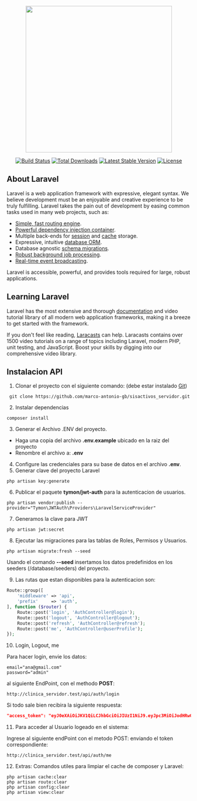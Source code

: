 <p align="center"><a href="https://laravel.com" target="_blank"><img src="https://raw.githubusercontent.com/laravel/art/master/logo-lockup/5%20SVG/2%20CMYK/1%20Full%20Color/laravel-logolockup-cmyk-red.svg" width="400"></a></p>

<p align="center">
<a href="https://travis-ci.org/laravel/framework"><img src="https://travis-ci.org/laravel/framework.svg" alt="Build Status"></a>
<a href="https://packagist.org/packages/laravel/framework"><img src="https://img.shields.io/packagist/dt/laravel/framework" alt="Total Downloads"></a>
<a href="https://packagist.org/packages/laravel/framework"><img src="https://img.shields.io/packagist/v/laravel/framework" alt="Latest Stable Version"></a>
<a href="https://packagist.org/packages/laravel/framework"><img src="https://img.shields.io/packagist/l/laravel/framework" alt="License"></a>
</p>

## About Laravel

Laravel is a web application framework with expressive, elegant syntax. We believe development must be an enjoyable and
creative experience to be truly fulfilling. Laravel takes the pain out of development by easing common tasks used in
many web projects, such as:

- [Simple, fast routing engine](https://laravel.com/docs/routing).
- [Powerful dependency injection container](https://laravel.com/docs/container).
- Multiple back-ends for [session](https://laravel.com/docs/session) and [cache](https://laravel.com/docs/cache)
  storage.
- Expressive, intuitive [database ORM](https://laravel.com/docs/eloquent).
- Database agnostic [schema migrations](https://laravel.com/docs/migrations).
- [Robust background job processing](https://laravel.com/docs/queues).
- [Real-time event broadcasting](https://laravel.com/docs/broadcasting).

Laravel is accessible, powerful, and provides tools required for large, robust applications.

## Learning Laravel

Laravel has the most extensive and thorough [documentation](https://laravel.com/docs) and video tutorial library of all
modern web application frameworks, making it a breeze to get started with the framework.

If you don't feel like reading, [Laracasts](https://laracasts.com) can help. Laracasts contains over 1500 video
tutorials on a range of topics including Laravel, modern PHP, unit testing, and JavaScript. Boost your skills by digging
into our comprehensive video library.
 


## Instalacion API
1. Clonar el proyecto con el siguiente comando: (debe estar instalado [Git](https://git-scm.com/downloads))
```
 git clone https://github.com/marco-antonio-gb/sisactivos_servidor.git  
```
2. Instalar dependencias 
```
composer install
```
3. Generar el Archivo .ENV del proyecto.
  - Haga una copia del archivo **.env.example** ubicado en la raiz del proyecto
  - Renombre el archivo a: **.env**
4. Configure las credenciales para su base de datos en el archivo **.env**.
5. Generar clave del proyecto Laravel
```
php artisan key:generate
```
6. Publicar el paquete **tymon/jwt-auth** para la autenticacion de usuarios.
```
php artisan vendor:publish --provider="Tymon\JWTAuth\Providers\LaravelServiceProvider"
```
7. Generamos la clave para JWT
```
php artisan jwt:secret
```
8. Ejecutar las migraciones para las tablas de Roles, Permisos y Usuarios.
```
php artisan migrate:fresh --seed
```
Usando el comando **--seed** insertamos los datos predefinidos en los seeders (/database/seeders) del proyecto.

9. Las rutas que estan disponibles para la autenticacion son:
```php
Route::group([
	'middleware' => 'api',
	'prefix'     => 'auth',
], function ($router) {
	Route::post('login', 'AuthController@login');
	Route::post('logout', 'AuthController@logout');
	Route::post('refresh', 'AuthController@refresh');
	Route::post('me', 'AuthController@userProfile');
});
```

10. Login, Logout, me

Para hacer login, envie los datos: 
```
email="ana@gmail.com"
password="admin"
```
al siguiente EndPoint, con el methodo **POST**:
```
http://clinica_servidor.test/api/auth/login
```
Si todo sale bien recibira la siguiente respuesta:
```json
"access_token": "eyJ0eXAiOiJKV1QiLCJhbGciOiJIUzI1NiJ9.eyJpc3MiOiJodHRwOi8vY2xpbmljYV9zZXJ2aWRvci50ZXN0L2FwaS9hdXRoL2xvZ2luIiwiaWF0IjoxNjI5NDM5NDc1LCJleHAiOjE2MzU0NDY2NzUsIm5iZiI6MTYyOTQzOTQ3NSwianRpIjoiU1lXTDhCNEw4VjE1RHZyYiIsInN1YiI6MSwicHJ2IjoiNTg3MDg2M2Q0YTYyZDc5MTQ0M2ZhZjkzNmZjMzY4MDMxZDExMGM0ZiJ9.SapNYLTM8Ep3ied8caZKOE6GUwEeaoSI2oIFrnVfk9w"
```

11. Para acceder al Usuario logeado en el sistema:

Ingrese al siguiente endPoint con el metodo POST:
enviando el token correspondiente:
```
http://clinica_servidor.test/api/auth/me
```

12. Extras:
Comandos utiles para limpiar el cache de composer y Laravel:
```
php artisan cache:clear
php artisan route:clear
php artisan config:clear
php artisan view:clear
```